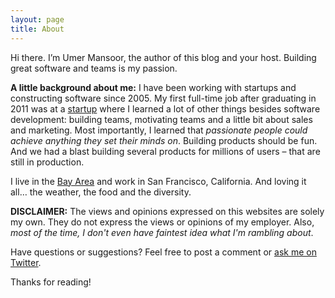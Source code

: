 ```yaml
---
layout: page
title: About
---
```



<p class="message">
Hi there. I’m Umer Mansoor, the author of this blog and your host. Building great software and teams is my passion.
</p>

**A little background about me:** I have been working with startups and constructing software since 2005. My first full-time job after graduating in 2011 was at a [startup](http://www.starscriber.com) where I learned a lot of other things besides software development: building teams, motivating teams and a little bit about sales and marketing. Most importantly, I learned that *passionate people could achieve anything they set their minds on*. Building products should be fun. And we had a blast building several products for millions of users – that are still in production.

I live in the [Bay Area](https://en.wikipedia.org/wiki/Alameda,_California) and work in San Francisco, California. And loving it all… the weather, the food and the diversity.

**DISCLAIMER:** The views and opinions expressed on this websites are solely my own. They do not express the views or opinions of my employer. Also, *most of the time, I don't even have faintest idea what I'm rambling about*.


Have questions or suggestions? Feel free to post a comment or [ask me on Twitter](https://twitter.com/codeahoy).

Thanks for reading!
